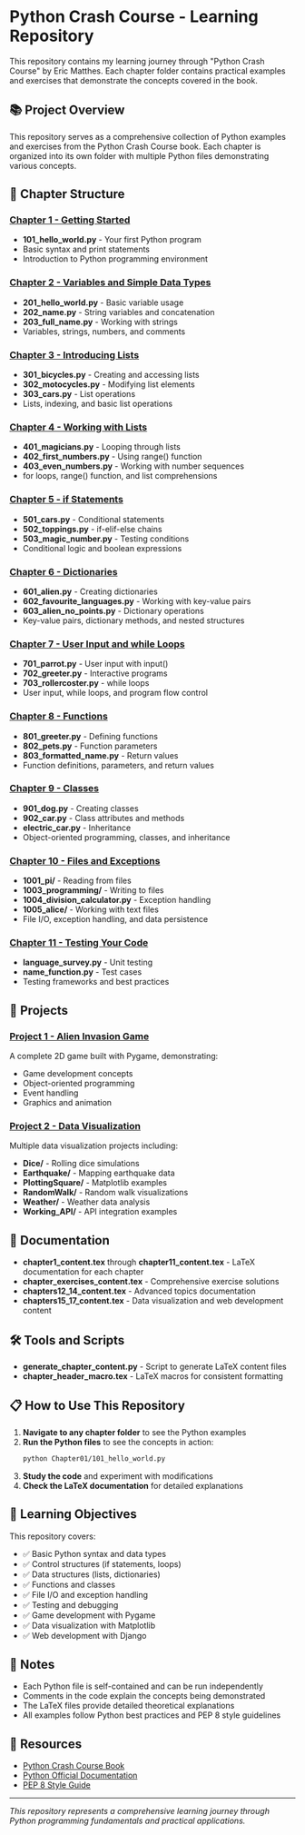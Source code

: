 # Python Crash Course - Learning Repository

This repository contains my learning journey through "Python Crash Course" by Eric Matthes. Each chapter folder contains practical examples and exercises that demonstrate the concepts covered in the book.

## 📚 Project Overview

This repository serves as a comprehensive collection of Python examples and exercises from the Python Crash Course book. Each chapter is organized into its own folder with multiple Python files demonstrating various concepts.

## 📁 Chapter Structure

### [Chapter 1 - Getting Started](Chapter01/)
- **101_hello_world.py** - Your first Python program
- Basic syntax and print statements
- Introduction to Python programming environment

### [Chapter 2 - Variables and Simple Data Types](Chapter02/)
- **201_hello_world.py** - Basic variable usage
- **202_name.py** - String variables and concatenation
- **203_full_name.py** - Working with strings
- Variables, strings, numbers, and comments

### [Chapter 3 - Introducing Lists](Chapter03/)
- **301_bicycles.py** - Creating and accessing lists
- **302_motocycles.py** - Modifying list elements
- **303_cars.py** - List operations
- Lists, indexing, and basic list operations

### [Chapter 4 - Working with Lists](Chapter04/)
- **401_magicians.py** - Looping through lists
- **402_first_numbers.py** - Using range() function
- **403_even_numbers.py** - Working with number sequences
- for loops, range() function, and list comprehensions

### [Chapter 5 - if Statements](Chapter05/)
- **501_cars.py** - Conditional statements
- **502_toppings.py** - if-elif-else chains
- **503_magic_number.py** - Testing conditions
- Conditional logic and boolean expressions

### [Chapter 6 - Dictionaries](Chapter06/)
- **601_alien.py** - Creating dictionaries
- **602_favourite_languages.py** - Working with key-value pairs
- **603_alien_no_points.py** - Dictionary operations
- Key-value pairs, dictionary methods, and nested structures

### [Chapter 7 - User Input and while Loops](Chapter07/)
- **701_parrot.py** - User input with input()
- **702_greeter.py** - Interactive programs
- **703_rollercoster.py** - while loops
- User input, while loops, and program flow control

### [Chapter 8 - Functions](Chapter08/)
- **801_greeter.py** - Defining functions
- **802_pets.py** - Function parameters
- **803_formatted_name.py** - Return values
- Function definitions, parameters, and return values

### [Chapter 9 - Classes](Chapter09/)
- **901_dog.py** - Creating classes
- **902_car.py** - Class attributes and methods
- **electric_car.py** - Inheritance
- Object-oriented programming, classes, and inheritance

### [Chapter 10 - Files and Exceptions](Chapter10/)
- **1001_pi/** - Reading from files
- **1003_programming/** - Writing to files
- **1004_division_calculator.py** - Exception handling
- **1005_alice/** - Working with text files
- File I/O, exception handling, and data persistence

### [Chapter 11 - Testing Your Code](Chapter11/)
- **language_survey.py** - Unit testing
- **name_function.py** - Test cases
- Testing frameworks and best practices

## 🚀 Projects

### [Project 1 - Alien Invasion Game](Project1/)
A complete 2D game built with Pygame, demonstrating:
- Game development concepts
- Object-oriented programming
- Event handling
- Graphics and animation

### [Project 2 - Data Visualization](Project2/)
Multiple data visualization projects including:
- **Dice/** - Rolling dice simulations
- **Earthquake/** - Mapping earthquake data
- **PlottingSquare/** - Matplotlib examples
- **RandomWalk/** - Random walk visualizations
- **Weather/** - Weather data analysis
- **Working_API/** - API integration examples

## 📖 Documentation

- **chapter1_content.tex** through **chapter11_content.tex** - LaTeX documentation for each chapter
- **chapter_exercises_content.tex** - Comprehensive exercise solutions
- **chapters12_14_content.tex** - Advanced topics documentation
- **chapters15_17_content.tex** - Data visualization and web development content

## 🛠️ Tools and Scripts

- **generate_chapter_content.py** - Script to generate LaTeX content files
- **chapter_header_macro.tex** - LaTeX macros for consistent formatting

## 📋 How to Use This Repository

1. **Navigate to any chapter folder** to see the Python examples
2. **Run the Python files** to see the concepts in action:
   ```bash
   python Chapter01/101_hello_world.py
   ```
3. **Study the code** and experiment with modifications
4. **Check the LaTeX documentation** for detailed explanations

## 🎯 Learning Objectives

This repository covers:
- ✅ Basic Python syntax and data types
- ✅ Control structures (if statements, loops)
- ✅ Data structures (lists, dictionaries)
- ✅ Functions and classes
- ✅ File I/O and exception handling
- ✅ Testing and debugging
- ✅ Game development with Pygame
- ✅ Data visualization with Matplotlib
- ✅ Web development with Django

## 📝 Notes

- Each Python file is self-contained and can be run independently
- Comments in the code explain the concepts being demonstrated
- The LaTeX files provide detailed theoretical explanations
- All examples follow Python best practices and PEP 8 style guidelines

## 🔗 Resources

- [Python Crash Course Book](https://ehmatthes.github.io/pcc/)
- [Python Official Documentation](https://docs.python.org/)
- [PEP 8 Style Guide](https://www.python.org/dev/peps/pep-0008/)

---

*This repository represents a comprehensive learning journey through Python programming fundamentals and practical applications.* 
